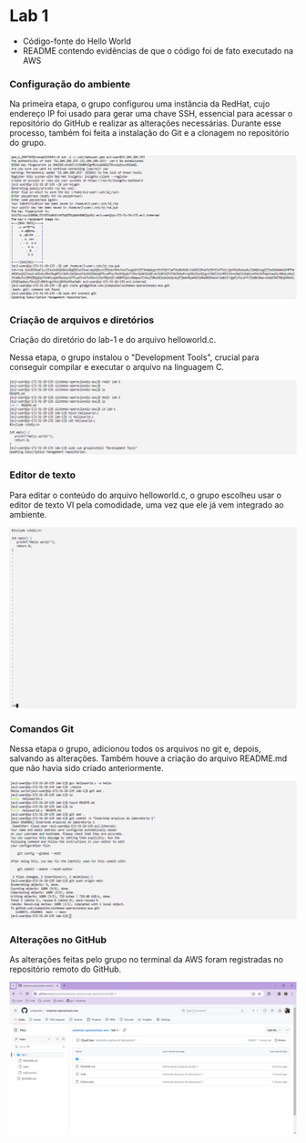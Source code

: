 # Lab 1

* Código-fonte do Hello World
* README contendo evidências de que o código foi de fato executado na AWS

### Configuração do ambiente

Na primeira etapa, o grupo configurou uma instância da RedHat, cujo endereço IP foi usado para gerar uma chave SSH, essencial para acessar o repositório do GitHub e realizar as alterações necessárias.
Durante esse processo, também foi feita a instalação do Git e a clonagem no repositório do grupo.

![](https://github.com/jcampolim/sistemas-operacionais-aws/blob/main/img/lab1-img1.png)

### Criação de arquivos e diretórios

Criação do diretório do lab-1 e do arquivo helloworld.c.

Nessa etapa, o grupo instalou o "Development Tools", crucial para conseguir compilar e executar o arquivo na linguagem C.

![](https://github.com/jcampolim/sistemas-operacionais-aws/blob/main/img/lab1-img2.png)

### Editor de texto

Para editar o conteúdo do arquivo helloworld.c, o grupo escolheu usar o editor de texto VI pela comodidade, uma vez que ele já vem integrado ao ambiente.

![](https://github.com/jcampolim/sistemas-operacionais-aws/blob/main/img/lab1-img3.png)

### Comandos Git

Nessa etapa o grupo, adicionou todos os arquivos no git e, depois, salvando as alterações.
Também houve a criação do arquivo README.md que não havia sido criado anteriormente.

![](https://github.com/jcampolim/sistemas-operacionais-aws/blob/main/img/lab1-img4.png)

### Alterações no GitHub

As alterações feitas pelo grupo no terminal da AWS foram registradas no repositório remoto do GitHub.

![](https://github.com/jcampolim/sistemas-operacionais-aws/blob/main/img/lab1-img5.png)

